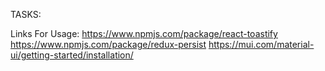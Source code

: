 TASKS:




Links For Usage:
https://www.npmjs.com/package/react-toastify
https://www.npmjs.com/package/redux-persist
https://mui.com/material-ui/getting-started/installation/